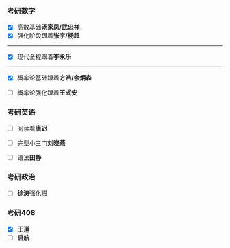 ### 考研数学

- [x] 高数基础**汤家凤/武忠祥**，
- [x] 强化阶段跟着**张宇/杨超**

<hr>

- [x] 现代全程跟着**李永乐**
<hr>

- [x] 概率论基础跟着**方浩/余炳森**
- [ ] 概率论强化跟着**王式安**


### 考研英语
 - [ ] 阅读看**唐迟**
 - [ ] 完型小三门**刘晓燕**
 - [ ] 语法**田静**


### 考研政治

 - [ ] **徐涛**强化班


### 考研408

- [x] **王道**
- [ ] **启航**
<!--stackedit_data:
eyJoaXN0b3J5IjpbLTE1ODc3MjMwNzQsMTQ1NDg1MTk1MCw3OT
AzOTIyNjJdfQ==
-->